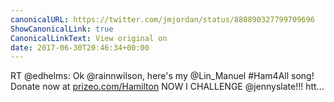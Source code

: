 ```yaml
---
canonicalURL: https://twitter.com/jmjordan/status/880890327799709696
ShowCanonicalLink: true
CanonicalLinkText: View original on
date: 2017-06-30T20:46:34+00:00
---
```

RT @edhelms: Ok @rainnwilson, here's my @Lin_Manuel #Ham4All song! Donate now at [prizeo.com/Hamilton](http://prizeo.com/Hamilton) NOW I CHALLENGE @jennyslate!!! htt…